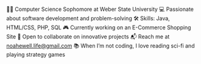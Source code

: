 👨‍🎓 Computer Science Sophomore at Weber State University 
💻 Passionate about software development and problem-solving 
🛠 Skills: Java, HTML/CSS, PHP, SQL 
🎮 Currently working on an E-Commerce Shopping Site
🤝 Open to collaborate on innovative projects 
📬 Reach me at noahewell.life@gmail.com
📚 When I’m not coding, I love reading sci-fi and playing strategy games
